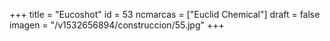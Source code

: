 +++
title = "Eucoshot"
id = 53
ncmarcas = ["Euclid Chemical"]
draft = false
imagen = "/v1532656894/construccion/55.jpg"
+++

<!--more-->